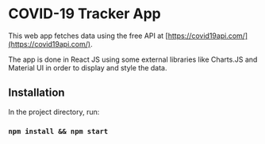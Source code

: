 # COVID-19 Tracker App

This web app fetches data using the free API at [https://covid19api.com/](https://covid19api.com/).

The app is done in React JS using some external libraries like Charts.JS and Material UI in order to display and style the data.

## Installation

In the project directory, run:

### `npm install && npm start`
